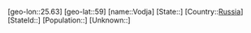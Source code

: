 ﻿---
location: [59,25.63]
type: City
tags:
- geo/City


SpocWebEntityId: 35337
isDeleted: false
confidential: public

---
[geo-lon::25.63]
[geo-lat::59]
[name::Vodja]
[State::]
[Country::[Russia](geo/Continent/Europe/Russia.md)]
[StateId::]
[Population::]
[Unknown::]


